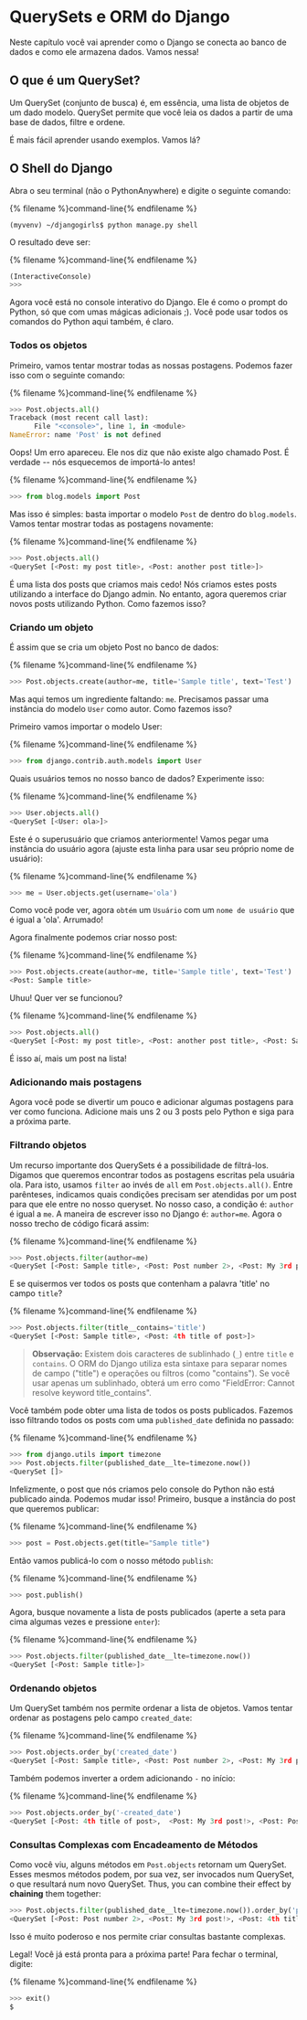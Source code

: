# QuerySets e ORM do Django

Neste capítulo você vai aprender como o Django se conecta ao banco de dados e como ele armazena dados. Vamos nessa!

## O que é um QuerySet?

Um QuerySet (conjunto de busca) é, em essência, uma lista de objetos de um dado modelo. QuerySet permite que você leia os dados a partir de uma base de dados, filtre e ordene.

É mais fácil aprender usando exemplos. Vamos lá?

## O Shell do Django

Abra o seu terminal (não o PythonAnywhere) e digite o seguinte comando:

{% filename %}command-line{% endfilename %}

    (myvenv) ~/djangogirls$ python manage.py shell
    

O resultado deve ser:

{% filename %}command-line{% endfilename %}

```python
(InteractiveConsole)
>>>
```

Agora você está no console interativo do Django. Ele é como o prompt do Python, só que com umas mágicas adicionais ;). Você pode usar todos os comandos do Python aqui também, é claro.

### Todos os objetos

Primeiro, vamos tentar mostrar todas as nossas postagens. Podemos fazer isso com o seguinte comando:

{% filename %}command-line{% endfilename %}

```python
>>> Post.objects.all()
Traceback (most recent call last):
      File "<console>", line 1, in <module>
NameError: name 'Post' is not defined
```

Oops! Um erro apareceu. Ele nos diz que não existe algo chamado Post. É verdade -- nós esquecemos de importá-lo antes!

{% filename %}command-line{% endfilename %}

```python
>>> from blog.models import Post
```

Mas isso é simples: basta importar o modelo `Post` de dentro do `blog.models`. Vamos tentar mostrar todas as postagens novamente:

{% filename %}command-line{% endfilename %}

```python
>>> Post.objects.all()
<QuerySet [<Post: my post title>, <Post: another post title>]>
```

É uma lista dos posts que criamos mais cedo! Nós criamos estes posts utilizando a interface do Django admin. No entanto, agora queremos criar novos posts utilizando Python. Como fazemos isso?

### Criando um objeto

É assim que se cria um objeto Post no banco de dados:

{% filename %}command-line{% endfilename %}

```python
>>> Post.objects.create(author=me, title='Sample title', text='Test')
```

Mas aqui temos um ingrediente faltando: `me`. Precisamos passar uma instância do modelo `User` como autor. Como fazemos isso?

Primeiro vamos importar o modelo User:

{% filename %}command-line{% endfilename %}

```python
>>> from django.contrib.auth.models import User
```

Quais usuários temos no nosso banco de dados? Experimente isso:

{% filename %}command-line{% endfilename %}

```python
>>> User.objects.all()
<QuerySet [<User: ola>]>
```

Este é o superusuário que criamos anteriormente! Vamos pegar uma instância do usuário agora (ajuste esta linha para usar seu próprio nome de usuário):

{% filename %}command-line{% endfilename %}

```python
>>> me = User.objects.get(username='ola')
```

Como você pode ver, agora `obtém` um `Usuário` com um `nome de usuário` que é igual a 'ola'. Arrumado!

Agora finalmente podemos criar nosso post:

{% filename %}command-line{% endfilename %}

```python
>>> Post.objects.create(author=me, title='Sample title', text='Test')
<Post: Sample title>
```

Uhuu! Quer ver se funcionou?

{% filename %}command-line{% endfilename %}

```python
>>> Post.objects.all()
<QuerySet [<Post: my post title>, <Post: another post title>, <Post: Sample title>]>
```

É isso aí, mais um post na lista!

### Adicionando mais postagens

Agora você pode se divertir um pouco e adicionar algumas postagens para ver como funciona. Adicione mais uns 2 ou 3 posts pelo Python e siga para a próxima parte.

### Filtrando objetos

Um recurso importante dos QuerySets é a possibilidade de filtrá-los. Digamos que queremos encontrar todos as postagens escritas pela usuária ola. Para isto, usamos `filter` ao invés de `all` em `Post.objects.all()`. Entre parênteses, indicamos quais condições precisam ser atendidas por um post para que ele entre no nosso queryset. No nosso caso, a condição é: `author` é igual a `me`. A maneira de escrever isso no Django é: `author=me`. Agora o nosso trecho de código ficará assim:

{% filename %}command-line{% endfilename %}

```python
>>> Post.objects.filter(author=me)
<QuerySet [<Post: Sample title>, <Post: Post number 2>, <Post: My 3rd post!>, <Post: 4th title of post>]>
```

E se quisermos ver todos os posts que contenham a palavra 'title' no campo `title`?

{% filename %}command-line{% endfilename %}

```python
>>> Post.objects.filter(title__contains='title')
<QuerySet [<Post: Sample title>, <Post: 4th title of post>]>
```

> **Observação:** Existem dois caracteres de sublinhado (`_`) entre `title` e `contains`. O ORM do Django utiliza esta sintaxe para separar nomes de campo ("title") e operações ou filtros (como "contains"). Se você usar apenas um sublinhado, obterá um erro como "FieldError: Cannot resolve keyword title_contains".

Você também pode obter uma lista de todos os posts publicados. Fazemos isso filtrando todos os posts com uma `published_date` definida no passado:

{% filename %}command-line{% endfilename %}

```python
>>> from django.utils import timezone
>>> Post.objects.filter(published_date__lte=timezone.now())
<QuerySet []>
```

Infelizmente, o post que nós criamos pelo console do Python não está publicado ainda. Podemos mudar isso! Primeiro, busque a instância do post que queremos publicar:

{% filename %}command-line{% endfilename %}

```python
>>> post = Post.objects.get(title="Sample title")
```

Então vamos publicá-lo com o nosso método `publish`:

{% filename %}command-line{% endfilename %}

```python
>>> post.publish()
```

Agora, busque novamente a lista de posts publicados (aperte a seta para cima algumas vezes e pressione `enter`):

{% filename %}command-line{% endfilename %}

```python
>>> Post.objects.filter(published_date__lte=timezone.now())
<QuerySet [<Post: Sample title>]>
```

### Ordenando objetos

Um QuerySet também nos permite ordenar a lista de objetos. Vamos tentar ordenar as postagens pelo campo `created_date`:

{% filename %}command-line{% endfilename %}

```python
>>> Post.objects.order_by('created_date')
<QuerySet [<Post: Sample title>, <Post: Post number 2>, <Post: My 3rd post!>, <Post: 4th title of post>]>
```

Também podemos inverter a ordem adicionando `-` no início:

{% filename %}command-line{% endfilename %}

```python
>>> Post.objects.order_by('-created_date')
<QuerySet [<Post: 4th title of post>,  <Post: My 3rd post!>, <Post: Post number 2>, <Post: Sample title>]>
```

### Consultas Complexas com Encadeamento de Métodos

Como você viu, alguns métodos em `Post.objects` retornam um QuerySet. Esses mesmos métodos podem, por sua vez, ser invocados num QuerySet, o que resultará num novo QuerySet. Thus, you can combine their effect by **chaining** them together:

```python
>>> Post.objects.filter(published_date__lte=timezone.now()).order_by('published_date')
<QuerySet [<Post: Post number 2>, <Post: My 3rd post!>, <Post: 4th title of post>, <Post: Sample title>]>
```

Isso é muito poderoso e nos permite criar consultas bastante complexas.

Legal! Você já está pronta para a próxima parte! Para fechar o terminal, digite:

{% filename %}command-line{% endfilename %}

```python
>>> exit()
$
```